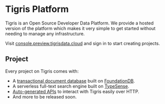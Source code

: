 # Tigris Platform

Tigris is an Open Source Developer Data Platform. We provide a hosted version of the platform
which makes it very simple to get started without needing to manage any infrastructure.

Visit [console.preview.tigrisdata.cloud](https://console.preview.tigrisdata.cloud/) and
sign in to start creating projects.

## Project

Every project on Tigris comes with:

- A [transactional document database](/database/) built on
  [FoundationDB](https://blog.tigrisdata.com/building-a-database-using-foundationdb).
- A serverless full-text search engine built on [TypeSense](https://typesense.org/).
- [Auto-generated APIs](/http/) to interact with Tigris easily over HTTP.
- And more to be released soon.

